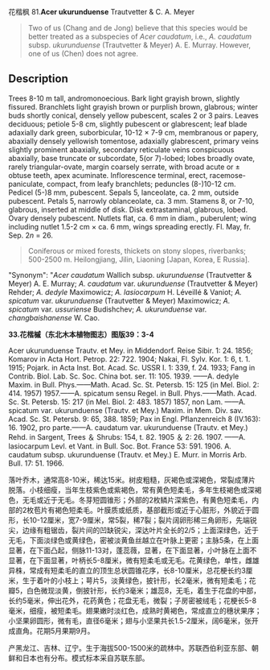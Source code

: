 花楷枫
81.**Acer ukurunduense** Trautvetter & C. A. Meyer

> Two of us (Chang and de Jong) believe that this species would be better treated as a subspecies of *Acer caudatum*, i.e., *A. caudatum* subsp. *ukurunduense* (Trautvetter &amp; Meyer) A. E. Murray. However, one of us (Chen) does not agree.


## Description
Trees 8-10 m tall, andromonoecious. Bark light grayish brown, slightly fissured. Branchlets light grayish brown or purplish brown, glabrous; winter buds shortly conical, densely yellow pubescent, scales 2 or 3 pairs. Leaves deciduous; petiole 5-8 cm, slightly pubescent or glabrescent; leaf blade adaxially dark green, suborbicular, 10-12 × 7-9 cm, membranous or papery, abaxially densely yellowish tomentose, adaxially glabrescent, primary veins slightly prominent abaxially, secondary reticulate veins conspicuous abaxially, base truncate or subcordate, 5(or 7)-lobed; lobes broadly ovate, rarely triangular-ovate, margin coarsely serrate, with broad acute or ± obtuse teeth, apex acuminate. Inflorescence terminal, erect, racemose-paniculate, compact, from leafy branchlets; peduncles (8-)10-12 cm. Pedicel (5-)8 mm, pubescent. Sepals 5, lanceolate, ca. 2 mm, outside pubescent. Petals 5, narrowly oblanceolate, ca. 3 mm. Stamens 8, or 7-10, glabrous, inserted at middle of disk. Disk extrastaminal, glabrous, lobed. Ovary densely pubescent. Nutlets flat, ca. 6 mm in diam., puberulent; wing including nutlet 1.5-2 cm × ca. 6 mm, wings spreading erectly. Fl. May, fr. Sep. 2*n* = 26.


> Coniferous or mixed forests, thickets on stony slopes, riverbanks; 500-2500 m. Heilongjiang, Jilin, Liaoning [Japan, Korea, E Russia].

  "Synonym": "*Acer caudatum* Wallich subsp. *ukurunduense* (Trautvetter &amp; Meyer) A. E. Murray; *A. caudatum* var. *ukurunduense* (Trautvetter &amp; Meyer) Rehder; *A. dedyle* Maximowicz; *A.* *lasiocarpum* H. Léveillé &amp; Vaniot; *A. spicatum* var. *ukurunduense* (Trautvetter &amp; Meyer) Maximowicz; *A. spicatum* var. *ussuriense* Budishchev; *A. ukurunduense* var. *changbaishanense* W. Cao.

**33.花楷槭（东北木本植物图志）图版39：3-4**

Acer ukurunduense Trautv. et Mey. in Middendorf. Reise Sibir. 1: 24. 1856; Komarov in Acta Hort. Petrop. 22: 722. 1904; Nakai, Fl. Sylv. Kor. 1: 6, t. 1. 1915; Pojark. in Acta Inst. Bot. Acad. Sc. USSR I. 1: 339, f. 24. 1933; Fang in Contrib. Biol. Lab. Sc. Soc. China bot. ser. 11: 105. 1939. ——A. dedyle Maxim. in Bull. Phys.——Math. Acad. Sc. St. Petersb. 15: 125 (in Mel. Biol. 2: 414. 1957) 1957.——A. spicatum sensu Regel. in Bull. Phys.——Math. Acad. Sc. St. Petersb. 15: 217 (in Mel. Biol. 2: 483. 1857) 1857, non Lam. ——A. spicatum var. ukurunduense (Trautv. et Mey.) Maxim. in Mem. Div. sav. Acad. Sc. St. Petersb. 9: 65, 388. 1859; Pax in Engl. Pflanzenreich 8 (IV.163): 16. 1902, pro parte.——A. caudatum var. ukurunduense (Trautv. et Mey.) Rehd. in Sargent, Trees ＆ Shrubs: 154, t. 82. 1905 ＆ 2: 26. 1907. ——A. lasiocarpum Levl. et Vant. in Bull. Soc. Bot. France 53: 591. 1906. A. caudatum subsp. ukurunduense (Trautv. et Mey.) E. Murr. in Morris Arb. Bull. 17: 51. 1966.

落叶乔木，通常高8-10米，稀达15米。树皮粗糙，灰褐色或深褐色，常裂成薄片脱落。小枝细瘦，当年生枝紫色或紫褐色，常有黄色短柔毛，多年生枝褐色或深褐色，无毛或近于无毛。冬芽短圆锥形；外部的2枚鳞片深紫色，有黄色短柔毛，内部的2枚苞片有褐色短柔毛。叶膜质或纸质，基部截形或近于心脏形，外貌近于圆形，长10-12厘米，宽7-9厘米，常5裂，稀7裂；裂片阔卵形稀三角卵形，先端锐尖，边缘有粗锯齿，裂片间的凹缺锐尖，深达叶片全长的2/5；上面深绿色，近于无毛，下面淡绿色或黄绿色，密被淡黄鱼丝越立在叶脉上更密；主脉5条，在上面显著，在下面凸起，侧脉11-13对，蓬蕊薇，显著，在下面显著，小叶脉在上面不显著，在下面显著，叶柄长5-8厘米，微有短柔毛或无毛。花黄绿色，单性，雌雄异株，常成有短柔毛的直立的顶生总状圆锥花序，长8-10厘米，总花梗长约3厘米，生于着叶的小枝上；萼片5，淡黄绿色，披针形，长2毫米，微有短柔毛；花瓣5，白色微现淡黄，倒披针形，长约3毫米；雄蕊8，无毛，着生于花盘的中部，长约5毫米，伸出花外，花药黄色；花盘无毛，微裂；子房密被绒毛；花梗长5-8毫米，细瘦，被短柔毛。翅果嫩时淡红色，成熟时黄褐色，常成直立的穗状果序；小坚果卵圆形，微有毛，直径6毫米；翅与小坚果共长1.5-2厘米，阔6毫米，张开成直角。花期5月果期9月。

产黑龙江、吉林、辽宁。生于海拔500-1500米的疏林中。苏联西伯利亚东部、朝鲜和日本也有分布。模式标本采自苏联东部。
